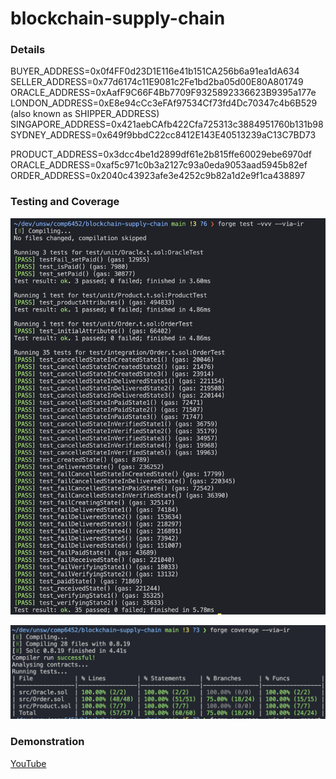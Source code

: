 # blockchain-supply-chain

### Details
BUYER_ADDRESS=0x0f4FF0d23D1E116e41b151CA256b6a91ea1dA634
SELLER_ADDRESS=0x77d6174c11E9081c2Fe1bd2ba05d00E80A801749
ORACLE_ADDRESS=0xAafF9C66F4Bb7709F9325892336623B9395a177e
LONDON_ADDRESS=0xE8e94cCc3eFAf97534Cf73fd4Dc70347c4b6B529 (also known as SHIPPER_ADDRESS)
SINGAPORE_ADDRESS=0x421aebCAfb422Cfa725313c3884951760b131b98
SYDNEY_ADDRESS=0x649f9bbdC22cc8412E143E40513239aC13C7BD73

PRODUCT_ADDRESS=0x3dcc4be1d2899df61e2b815ffe60029ebe6970df
ORACLE_ADDRESS=0xaf5c971c0b3a2127c93a0eda9053aad5945b82ef
ORDER_ADDRESS=0x2040c43923afe3e4252c9b82a1d2e9f1ca438897

### Testing and Coverage
![Alt text](pics/image-2.png)


![Alt text](pics/image-1.png)

### Demonstration
[YouTube](https://www.youtube.com/watch?v=PrK1-6fld6M)
